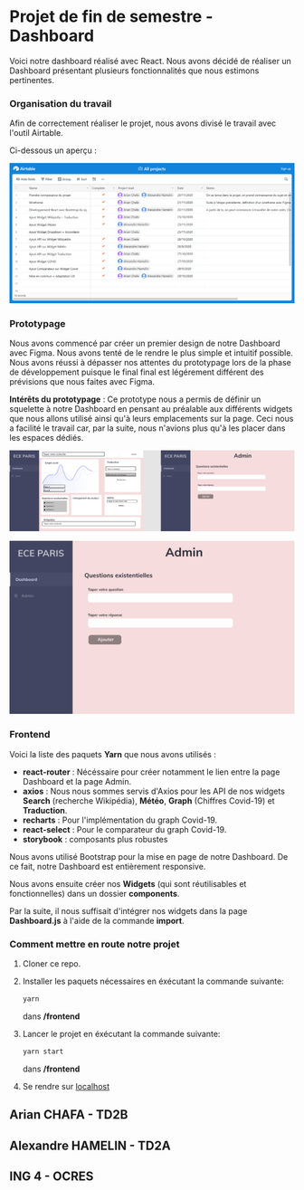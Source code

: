 # Projet de fin de semestre - Dashboard 

 Voici notre dashboard réalisé avec React. Nous avons décidé de réaliser un Dashboard présentant plusieurs fonctionnalités que nous estimons pertinentes. 

### Organisation du travail

Afin de correctement réaliser le projet, nous avons divisé le travail avec l'outil Airtable.

Ci-dessous un aperçu : 

![](Airtable.png)

### Prototypage

Nous avons commencé par créer un premier design de notre Dashboard avec Figma. Nous avons tenté de le rendre le plus simple et intuitif possible. Nous avons réussi à dépasser nos attentes du prototypage lors de la phase de développement puisque le final final est légérement différent des prévisions que nous faites avec Figma.

**Intérêts du prototypage** : Ce prototype nous a permis de définir un squelette à notre Dashboard en pensant au préalable aux différents widgets que nous allons utilisé ainsi qu'à leurs emplacements sur la page. Ceci nous a facilité le travail car, par la suite, nous n'avions plus qu'à les placer dans les espaces dédiés.

![](proto1.png)

![](proto2.png)

### Frontend

Voici la liste des paquets **Yarn** que nous avons utilisés :

- **react-router** : Nécéssaire pour créer notamment le lien entre la page Dashboard et la page Admin.
- **axios** : Nous nous sommes servis d'Axios pour les API de nos widgets **Search** (recherche Wikipédia), **Météo**, **Graph** (Chiffres Covid-19) et **Traduction**.
- **recharts** : Pour l'implémentation du graph Covid-19.
- **react-select** : Pour le comparateur du graph Covid-19.
- **storybook** : composants plus robustes

Nous avons utilisé Bootstrap pour la mise en page de notre Dashboard. De ce fait, notre Dashboard est entièrement responsive.

Nous avons ensuite créer nos **Widgets** (qui sont réutilisables et fonctionnelles) dans un dossier **components**.

Par la suite, il nous suffisait d'intégrer nos widgets dans la page **Dashboard.js** à l'aide de la commande **import**.

### Comment mettre en route notre projet

1) Cloner ce repo.

2) Installer les paquets nécessaires en éxécutant la commande suivante:
    ``` bash
    yarn
    ``` 
    dans **/frontend**

3) Lancer le projet en éxécutant la commande suivante:
    ``` bash
    yarn start
    ``` 
    dans **/frontend**

4) Se rendre sur [localhost](http://localhost:3000/)

## Arian CHAFA - TD2B
## Alexandre HAMELIN - TD2A
## ING 4 - OCRES
